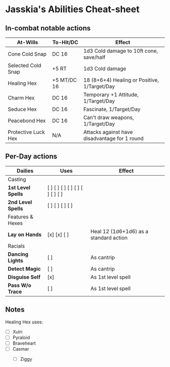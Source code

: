 # Jasskia's Abilities Cheat-sheet
## In-combat notable actions
| 	At-Wills					|	To-Hit/DC  	|	Effect	|
|-----------------------|--------------|-----------|
|	Cone Cold Snap			|	DC 16			|	1d3 Cold damage to 10ft cone, save/half
|	Selected Cold Snap	|	+5 RT       |	1d3 Cold damage
|	Healing Hex				|	+5 MT/DC 16	|	18 (8+6+4) Healing or Positive, 1/Target/Day
|	Charm Hex				|	DC 16			|	Temporary +1 Attitude, 1/Target/Day
|	Seduce Hex				|	DC 16			|	Fascinate, 1/Target/Day
|	Peacebond Hex			|	DC 16			|	Can't draw weapons, 1/Target/Day
|	Protective Luck Hex	|	N/A			|	Attacks against have disadvantage for 1 round

## Per-Day actions
|	Dailies					|	Uses										|	Effect	|
|-----------------------|-----------------------------------|-----------|
|	Casting
|	**1st Level Spells**	|	[ ] [ ] [ ] [ ] [ ] [ ] [ ] [ ]	|
|	**2nd Level Spells**	|	[ ] [ ] [ ] [ ]						|	
|	Features & Hexes				
| **Lay on Hands**		|	[x] [x] [ ]								|	Heal 12 (1d6+1d6) as a standard action
|	Racials
| **Dancing Lights**		|	[ ]										|	As cantrip
| **Detect Magic**		|	[ ]										|	As cantrip
|	**Disguise Self**		|	[x]										|	As 1st level spell
|	**Pass W/o Trace**	|	[ ]										|	As 1st level spell

## Notes
Healing Hex uses: 
 - [ ] Xulri
 - [ ] Pyraloid
 - [ ] Braveheart
 - [ ] Casmar
   - [ ] Ziggy
 